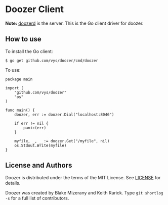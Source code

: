 # Doozer Client

**Note:** [doozerd](/vys/doozerd) is the server.
This is the Go client driver for doozer.

## How to use

To install the Go client:

    $ go get github.com/vys/doozer/cmd/doozer

To use:

    package main

    import (
        "github.com/vys/doozer"
    	"os"
    )

    func main() {
    	doozer, err := doozer.Dial("localhost:8046")

    	if err != nil {
    		panic(err)
    	}

    	myfile, _, _ := doozer.Get("/myfile", nil)
    	os.Stdout.Write(myfile)
    }

## License and Authors

Doozer is distributed under the terms of the MIT
License. See [LICENSE][] for details.

Doozer was created by Blake Mizerany and Keith Rarick.
Type `git shortlog -s` for a full list of contributors.

[mail]: https://groups.google.com/group/doozer
[LICENSE]: /ha/doozer/blob/master/LICENSE
